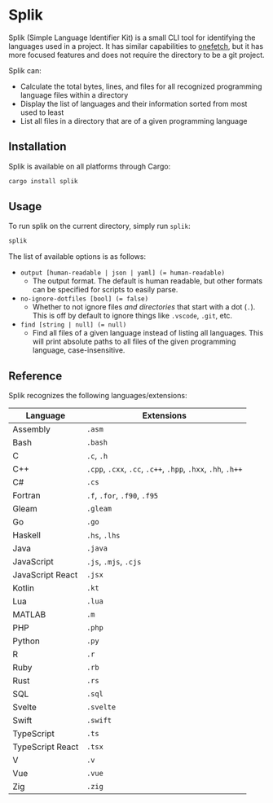 # Splik

Splik (Simple Language Identifier Kit) is a small CLI tool for identifying the languages used in a project. It has similar capabilities to [onefetch](https://github.com/o2sh/onefetch), but it has more focused features and does not require the directory to be a git project.

Splik can:

- Calculate the total bytes, lines, and files for all recognized programming language files within a directory
- Display the list of languages and their information sorted from most used to least
- List all files in a directory that are of a given programming language

## Installation

Splik is available on all platforms through Cargo:

```bash
cargo install splik
```

## Usage

To run splik on the current directory, simply run `splik`:

```bash
splik
```

The list of available options is as follows:

- `output [human-readable | json | yaml] (= human-readable)`
  - The output format. The default is human readable, but other formats can be specified for scripts to easily parse.
- `no-ignore-dotfiles [bool] (= false)`
  - Whether to not ignore files *and directories* that start with a dot (`.`). This is off by default to ignore things like `.vscode`, `.git`, etc.
- `find [string | null] (= null)`
  - Find all files of a given language instead of listing all languages. This will print absolute paths to all files of the given programming language, case-insensitive.

## Reference

Splik recognizes the following languages/extensions:

| Language         | Extensions                                                   |
|------------------|--------------------------------------------------------------|
| Assembly         | `.asm`                                                       |
| Bash             | `.bash`                                                      |
| C                | `.c`, `.h`                                                   |
| C++              | `.cpp`, `.cxx`, `.cc`, `.c++`, `.hpp`, `.hxx`, `.hh`, `.h++` |
| C#               | `.cs`                                                        |
| Fortran          | `.f`, `.for`, `.f90`, `.f95`                                 |
| Gleam            | `.gleam`                                                     |
| Go               | `.go`                                                        |
| Haskell          | `.hs`, `.lhs`                                                |
| Java             | `.java`                                                      |
| JavaScript       | `.js`, `.mjs`, `.cjs`                                        |
| JavaScript React | `.jsx`                                                       |
| Kotlin           | `.kt`                                                        |
| Lua              | `.lua`                                                       |
| MATLAB           | `.m`                                                         |
| PHP              | `.php`                                                       |
| Python           | `.py`                                                        |
| R                | `.r`                                                         |
| Ruby             | `.rb`                                                        |
| Rust             | `.rs`                                                        |
| SQL              | `.sql`                                                       |
| Svelte           | `.svelte`                                                    |
| Swift            | `.swift`                                                     |
| TypeScript       | `.ts`                                                        |
| TypeScript React | `.tsx`                                                       |
| V                | `.v`                                                         |
| Vue              | `.vue`                                                       |
| Zig              | `.zig`                                                       |


